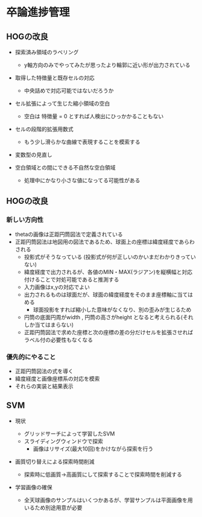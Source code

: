 # 卒論進捗管理

## HOGの改良
 - 探索済み領域のラベリング
	- y軸方向のみでやってみたが思ったより輪郭に近い形が出力されている

 - 取得した特徴量と既存セルの対応
	- 中央詰めで対応可能ではないだろうか

 - セル拡張によって生じた縮小領域の空白
	- 空白は 特徴量 = 0 とすれば人検出にひっかかることもない

 - セルの段階的拡張用数式
	- もう少し滑らかな曲線で表現することを模索する

 - 変数型の見直し

 - 空白領域との間にできる不自然な空白領域
	- 処理中にかなり小さな値になってる可能性がある

## HOGの改良
### 新しい方向性
- thetaの画像は正距円筒図法で定義されている
- 正距円筒図法は地図用の図法であるため、球面上の座標は緯度経度であらわされる
	- 投影式がそうなっている (投影式が何が正しいのかいまだわかりきっていない)
	- 緯度経度で出力されるが、各値のMIN・MAX(ラジアン)を縦横幅と対応付けることで対処可能であると推測する
	- 入力画像はx,yの対応でよい
	- 出力されるものは球面だが、球面の緯度経度をそのまま座標軸に当てはめる
		- 球面投影をすれば縮小した意味がなくなり、別の歪みが生じるため
	- 円筒の底面円周がwidth , 円筒の高さがheight となると考えられる(それしか当てはまらない)
	- 正距円筒図法で求めた座標と次の座標の差の分だけセルを拡張させればラベル付の必要性もなくなる

### 優先的にやること
- 正距円筒図法の式を導く
- 緯度経度と画像座標系の対応を模索
- それらの実装と結果表示


## SVM
 - 現状
	 - グリッドサーチによって学習したSVM
	 - スライディングウィンドウで探索
	 	- 画像はリサイズ(最大10回)をかけながら探索を行う

 - 画質切り替えによる探索時間削減
	- 探索時に低画質→高画質にして探索することで探索時間を削減する

 - 学習画像の確保
	- 全天球画像のサンプルはいくつかあるが、学習サンプルは平面画像を用いるため別途用意が必要